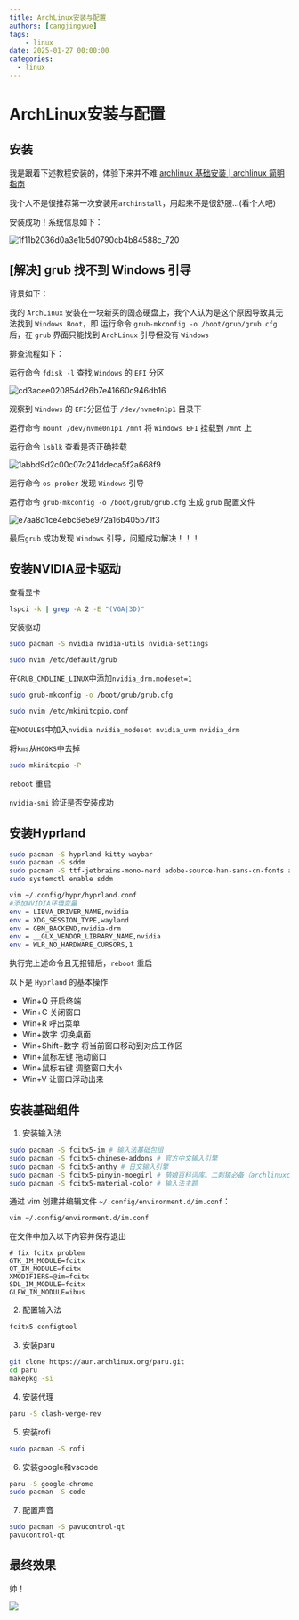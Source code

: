 ```yaml
---
title: ArchLinux安装与配置
authors: [cangjingyue]
tags: 
    - linux
date: 2025-01-27 00:00:00
categories:
  - linux
---
```


# ArchLinux安装与配置

## 安装

我是跟着下述教程安装的，体验下来并不难 [archlinux 基础安装 | archlinux 简明指南](https://arch.icekylin.online/guide/rookie/basic-install.html)

我个人不是很推荐第一次安装用`archinstall`，用起来不是很舒服...(看个人吧)

安装成功！系统信息如下：

![1f11b2036d0a3e1b5d0790cb4b84588c_720](https://cangjingyue.oss-cn-hangzhou.aliyuncs.com/2025/01/27/1f11b2036d0a3e1b5d0790cb4b84588c720.jpg)

## [解决] grub 找不到 Windows 引导

背景如下：

我的 `ArchLinux` 安装在一块新买的固态硬盘上，我个人认为是这个原因导致其无法找到 `Windows Boot`，即 运行命令 `grub-mkconfig -o /boot/grub/grub.cfg` 后，在 `grub` 界面只能找到 `ArchLinux` 引导但没有 `Windows`

排查流程如下：

运行命令 `fdisk -l` 查找 `Windows` 的 `EFI` 分区

![cd3acee020854d26b7e41660c946db16](https://cangjingyue.oss-cn-hangzhou.aliyuncs.com/2025/01/27/cd3acee020854d26b7e41660c946db16.jpeg)

观察到 `Windows` 的 `EFI`分区位于 `/dev/nvme0n1p1` 目录下

运行命令 `mount /dev/nvme0n1p1 /mnt` 将 `Windows EFI` 挂载到 `/mnt` 上

运行命令 `lsblk` 查看是否正确挂载

![1abbd9d2c00c07c241ddeca5f2a668f9](https://cangjingyue.oss-cn-hangzhou.aliyuncs.com/2025/01/27/1abbd9d2c00c07c241ddeca5f2a668f9.jpeg)

运行命令 `os-prober` 发现 `Windows` 引导

运行命令 `grub-mkconfig -o /boot/grub/grub.cfg` 生成 `grub` 配置文件

![e7aa8d1ce4ebc6e5e972a16b405b71f3](https://cangjingyue.oss-cn-hangzhou.aliyuncs.com/2025/01/27/e7aa8d1ce4ebc6e5e972a16b405b71f3.jpeg)

最后`grub` 成功发现 `Windows` 引导，问题成功解决！！！

## 安装NVIDIA显卡驱动

查看显卡

```bash
lspci -k | grep -A 2 -E "(VGA|3D)"
```

安装驱动

```bash
sudo pacman -S nvidia nvidia-utils nvidia-settings
```

```bash
sudo nvim /etc/default/grub
```

在`GRUB_CMDLINE_LINUX`中添加`nvidia_drm.modeset=1`

```bash
sudo grub-mkconfig -o /boot/grub/grub.cfg
```

```bash
sudo nvim /etc/mkinitcpio.conf
```

在`MODULES`中加入`nvidia nvidia_modeset nvidia_uvm nvidia_drm`

将`kms`从`HOOKS`中去掉

```bash
sudo mkinitcpio -P
```

`reboot` 重启

`nvidia-smi` 验证是否安装成功

## 安装Hyprland

```bash
sudo pacman -S hyprland kitty waybar
sudo pacman -S sddm
sudo pacman -S ttf-jetbrains-mono-nerd adobe-source-han-sans-cn-fonts adobe-source-code-pro-fonts
sudo systemctl enable sddm
```

```bash
vim ~/.config/hypr/hyprland.conf
#添加NVIDIA环境变量
env = LIBVA_DRIVER_NAME,nvidia
env = XDG_SESSION_TYPE,wayland
env = GBM_BACKEND,nvidia-drm
env = __GLX_VENDOR_LIBRARY_NAME,nvidia
env = WLR_NO_HARDWARE_CURSORS,1
```

执行完上述命令且无报错后，`reboot` 重启

以下是 `Hyprland` 的基本操作

- Win+Q 开启终端
- Win+C 关闭窗口
- Win+R 呼出菜单
- Win+数字 切换桌面
- Win+Shift+数字 将当前窗口移动到对应工作区
- Win+鼠标左键 拖动窗口
- Win+鼠标右键 调整窗口大小
- Win+V 让窗口浮动出来

## 安装基础组件

1. 安装输入法

```bash
sudo pacman -S fcitx5-im # 输入法基础包组
sudo pacman -S fcitx5-chinese-addons # 官方中文输入引擎
sudo pacman -S fcitx5-anthy # 日文输入引擎
sudo pacman -S fcitx5-pinyin-moegirl # 萌娘百科词库。二刺猿必备（archlinuxcn）
sudo pacman -S fcitx5-material-color # 输入法主题
```

通过 vim 创建并编辑文件 `~/.config/environment.d/im.conf`：

```bash
vim ~/.config/environment.d/im.conf
```

在文件中加入以下内容并保存退出

```
# fix fcitx problem
GTK_IM_MODULE=fcitx
QT_IM_MODULE=fcitx
XMODIFIERS=@im=fcitx
SDL_IM_MODULE=fcitx
GLFW_IM_MODULE=ibus
```

2. 配置输入法

```bash
fcitx5-configtool
```

3. 安装paru

```bash   
git clone https://aur.archlinux.org/paru.git
cd paru
makepkg -si
```

4. 安装代理

```bash
paru -S clash-verge-rev
```

5. 安装rofi

```bash
sudo pacman -S rofi
```

6. 安装google和vscode

```bash
paru -S google-chrome
sudo pacman -S code
```

7. 配置声音

```bash
sudo pacman -S pavucontrol-qt
pavucontrol-qt
```

## 最终效果

帅！

![](https://cangjingyue.oss-cn-hangzhou.aliyuncs.com/2025/01/28/17380204002928.jpg)
